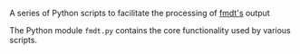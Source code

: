 A series of Python scripts to facilitate the processing of [fmdt's](https://github.com/alsoc/fmdt) output

The Python module `fmdt.py` contains the core functionality used by various scripts. 